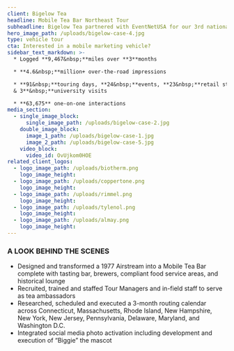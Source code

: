 ```yaml
---
client: Bigelow Tea
headline: Mobile Tea Bar Northeast Tour
subheadline: Bigelow Tea partnered with EventNetUSA for our 3rd national sampling tour to deliver tea samples and educate consumers on the rich history of the Bigelow family’s business.
hero_image_path: /uploads/bigelow-case-4.jpg
type: vehicle tour
cta: Interested in a mobile marketing vehicle?
sidebar_text_markdown: >-
  * Logged **9,467&nbsp;**miles over **3**months

  * **4.6&nbsp;**million+ over-the-road impressions

  * **91&nbsp;**touring days, **24&nbsp;**events, **23&nbsp;**retail stops,
  & 3**&nbsp;**university visits

  * **63,675** one-on-one interactions
media_section:
  - single_image_block:
      single_image_path: /uploads/bigelow-case-2.jpg
    double_image_block:
      image_1_path: /uploads/bigelow-case-1.jpg
      image_2_path: /uploads/bigelow-case-5.jpg
    video_block:
      video_id: OvUjkom0HOE
related_client_logos:
  - logo_image_path: /uploads/biotherm.png
    logo_image_height:
  - logo_image_path: /uploads/coppertone.png
    logo_image_height:
  - logo_image_path: /uploads/rimmel.png
    logo_image_height:
  - logo_image_path: /uploads/tylenol.png
    logo_image_height:
  - logo_image_path: /uploads/almay.png
    logo_image_height:
---
```



### A LOOK BEHIND THE SCENES

* Designed and transformed a 1977 Airstream into a Mobile Tea Bar complete with tasting bar, brewers, compliant food service areas, and historical lounge
* Recruited, trained and staffed Tour Managers and in-field staff to serve as tea ambassadors
* Researched, scheduled and executed a 3-month routing calendar across Connecticut, Massachusetts, Rhode Island, New Hampshire, New York, New Jersey, Pennsylvania, Delaware, Maryland, and Washington D.C.
* Integrated social media photo activation including development and execution of “Biggie” the mascot